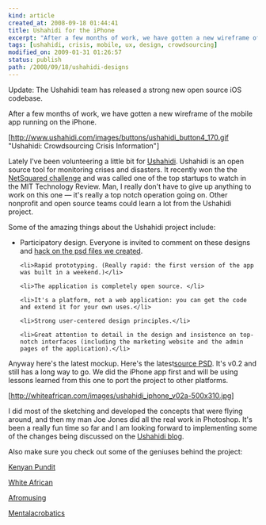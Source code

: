 ```yaml
---
kind: article
created_at: 2008-09-18 01:44:41
title: Ushahidi for the iPhone
excerpt: "After a few months of work, we have gotten a new wireframe of the mobile app"
tags: [ushahidi, crisis, mobile, ux, design, crowdsourcing]
modified_on: 2009-01-31 01:26:57
status: publish 
path: /2008/09/18/ushahidi-designs
---
```


Update: The Ushahidi team has released a strong new open source iOS codebase. 

After a few months of work, we have gotten a new wireframe of the mobile app running on the iPhone. 

[http://www.ushahidi.com/images/buttons/ushahidi_button4_170.gif "Ushahidi: Crowdsourcing Crisis Information"] 

Lately I've been volunteering a little bit for <a href="http://ushahidi.com">Ushahidi</a>. Ushahidi is an open source tool for monitoring crises and disasters. It recently won the the <a href="http://blog.ushahidi.com/index.php/2008/05/30/winning-the-netsquared-challenge/">NetSquared challenge</a> and was called one of the top startups to watch in the MIT Technology Review. Man, I really don't have to give up anything to work on this one &mdash; it's really a top notch operation going on. Other nonprofit and open source teams could learn a lot from the Ushahidi project. 

Some of the amazing things about the Ushahidi project include: 

<ul>
	<li>Participatory design. Everyone is invited to comment on these designs and <a href="/ushahidi/Ushahidi_v3b.psd">hack on the psd files we created</a>.</li>

	<li>Rapid prototyping. (Really rapid: the first version of the app was built in a weekend.)</li>

	<li>The application is completely open source. </li>

	<li>It's a platform, not a web application: you can get the code and extend it for your own uses.</li>

	<li>Strong user-centered design principles.</li>

	<li>Great attention to detail in the design and insistence on top-notch interfaces (including the marketing website and the admin pages of the application).</li>

</ul>

Anyway here's the latest mockup. Here's the latest<a href="/ushahidi/Ushahidi_v3b.psd">source PSD</a>. It's v0.2 and still has a long way to go. We did the iPhone app first and will be using lessons learned from this one to port the project to other platforms. 

[http://whiteafrican.com/images/ushahidi_iphone_v02a-500x310.jpg]

I did most of the sketching and developed the concepts that were flying around, and then my man Joe Jones did all the real work in Photoshop. It's been a really fun time so far and I am looking forward to implementing some of the changes being discussed on the <a href="http://blog.ushahidi.com">Ushahidi blog</a>.  

Also make sure you check out some of the geniuses behind the project: 


<a href="http://www.kenyanpundit.com">Kenyan Pundit</a>


<a href="http://www.whiteafrican.com">White African</a>


<a href="http://www.afromusing.com/blog/">Afromusing</a>


<a href="http://www.mentalacrobatics.com/think">Mentalacrobatics </a>







